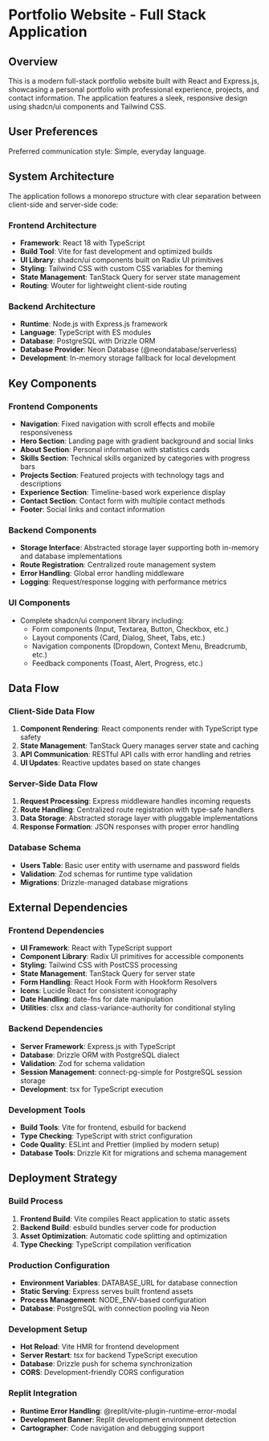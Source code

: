 # Portfolio Website - Full Stack Application

## Overview

This is a modern full-stack portfolio website built with React and Express.js, showcasing a personal portfolio with professional experience, projects, and contact information. The application features a sleek, responsive design using shadcn/ui components and Tailwind CSS.

## User Preferences

Preferred communication style: Simple, everyday language.

## System Architecture

The application follows a monorepo structure with clear separation between client-side and server-side code:

### Frontend Architecture
- **Framework**: React 18 with TypeScript
- **Build Tool**: Vite for fast development and optimized builds
- **UI Library**: shadcn/ui components built on Radix UI primitives
- **Styling**: Tailwind CSS with custom CSS variables for theming
- **State Management**: TanStack Query for server state management
- **Routing**: Wouter for lightweight client-side routing

### Backend Architecture
- **Runtime**: Node.js with Express.js framework
- **Language**: TypeScript with ES modules
- **Database**: PostgreSQL with Drizzle ORM
- **Database Provider**: Neon Database (@neondatabase/serverless)
- **Development**: In-memory storage fallback for local development

## Key Components

### Frontend Components
- **Navigation**: Fixed navigation with scroll effects and mobile responsiveness
- **Hero Section**: Landing page with gradient background and social links
- **About Section**: Personal information with statistics cards
- **Skills Section**: Technical skills organized by categories with progress bars
- **Projects Section**: Featured projects with technology tags and descriptions
- **Experience Section**: Timeline-based work experience display
- **Contact Section**: Contact form with multiple contact methods
- **Footer**: Social links and contact information

### Backend Components
- **Storage Interface**: Abstracted storage layer supporting both in-memory and database implementations
- **Route Registration**: Centralized route management system
- **Error Handling**: Global error handling middleware
- **Logging**: Request/response logging with performance metrics

### UI Components
- Complete shadcn/ui component library including:
  - Form components (Input, Textarea, Button, Checkbox, etc.)
  - Layout components (Card, Dialog, Sheet, Tabs, etc.)
  - Navigation components (Dropdown, Context Menu, Breadcrumb, etc.)
  - Feedback components (Toast, Alert, Progress, etc.)

## Data Flow

### Client-Side Data Flow
1. **Component Rendering**: React components render with TypeScript type safety
2. **State Management**: TanStack Query manages server state and caching
3. **API Communication**: RESTful API calls with error handling and retries
4. **UI Updates**: Reactive updates based on state changes

### Server-Side Data Flow
1. **Request Processing**: Express middleware handles incoming requests
2. **Route Handling**: Centralized route registration with type-safe handlers
3. **Data Storage**: Abstracted storage layer with pluggable implementations
4. **Response Formation**: JSON responses with proper error handling

### Database Schema
- **Users Table**: Basic user entity with username and password fields
- **Validation**: Zod schemas for runtime type validation
- **Migrations**: Drizzle-managed database migrations

## External Dependencies

### Frontend Dependencies
- **UI Framework**: React with TypeScript support
- **Component Library**: Radix UI primitives for accessible components
- **Styling**: Tailwind CSS with PostCSS processing
- **State Management**: TanStack Query for server state
- **Form Handling**: React Hook Form with Hookform Resolvers
- **Icons**: Lucide React for consistent iconography
- **Date Handling**: date-fns for date manipulation
- **Utilities**: clsx and class-variance-authority for conditional styling

### Backend Dependencies
- **Server Framework**: Express.js with TypeScript
- **Database**: Drizzle ORM with PostgreSQL dialect
- **Validation**: Zod for schema validation
- **Session Management**: connect-pg-simple for PostgreSQL session storage
- **Development**: tsx for TypeScript execution

### Development Tools
- **Build Tools**: Vite for frontend, esbuild for backend
- **Type Checking**: TypeScript with strict configuration
- **Code Quality**: ESLint and Prettier (implied by modern setup)
- **Database Tools**: Drizzle Kit for migrations and schema management

## Deployment Strategy

### Build Process
1. **Frontend Build**: Vite compiles React application to static assets
2. **Backend Build**: esbuild bundles server code for production
3. **Asset Optimization**: Automatic code splitting and optimization
4. **Type Checking**: TypeScript compilation verification

### Production Configuration
- **Environment Variables**: DATABASE_URL for database connection
- **Static Serving**: Express serves built frontend assets
- **Process Management**: NODE_ENV-based configuration
- **Database**: PostgreSQL with connection pooling via Neon

### Development Setup
- **Hot Reload**: Vite HMR for frontend development
- **Server Restart**: tsx for backend TypeScript execution
- **Database**: Drizzle push for schema synchronization
- **CORS**: Development-friendly CORS configuration

### Replit Integration
- **Runtime Error Handling**: @replit/vite-plugin-runtime-error-modal
- **Development Banner**: Replit development environment detection
- **Cartographer**: Code navigation and debugging support
